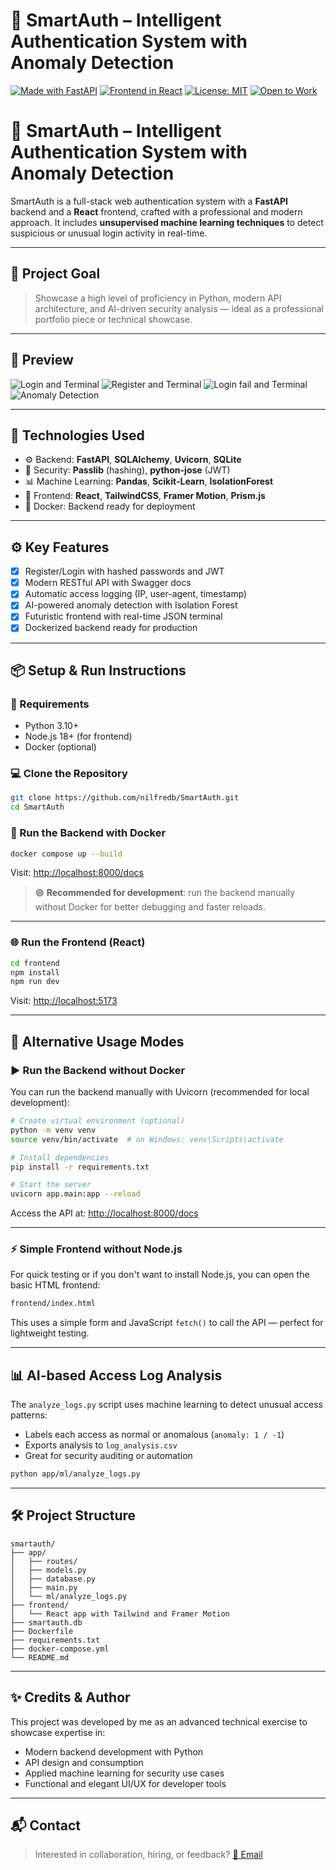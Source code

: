 
# 🚀 SmartAuth – Intelligent Authentication System with Anomaly Detection

[![Made with FastAPI](https://img.shields.io/badge/Made%20with-FastAPI-009688?style=for-the-badge&logo=fastapi&logoColor=white)](https://fastapi.tiangolo.com/)
[![Frontend in React](https://img.shields.io/badge/Frontend-React-61DAFB?style=for-the-badge&logo=react&logoColor=black)](https://reactjs.org/)
[![License: MIT](https://img.shields.io/badge/License-MIT-yellow.svg?style=for-the-badge)](https://opensource.org/licenses/MIT)
[![Open to Work](https://img.shields.io/badge/Open%20to-Work-brightgreen?style=for-the-badge&logo=linkedin&logoColor=white)](mailto:nbaez414@gmail.com)


# 🚀 SmartAuth – Intelligent Authentication System with Anomaly Detection

SmartAuth is a full-stack web authentication system with a **FastAPI** backend and a **React** frontend, crafted with a professional and modern approach. It includes **unsupervised machine learning techniques** to detect suspicious or unusual login activity in real-time.

---

## 🧠 Project Goal

> Showcase a high level of proficiency in Python, modern API architecture, and AI-driven security analysis — ideal as a professional portfolio piece or technical showcase.

---

## 📸 Preview



![Login and Terminal](./resources/2.png)
![Register and Terminal](./resources/1.png)
![Login fail and Terminal](./resources/3.png)
![Anomaly Detection](./resources/4.png)


---

## 📂 Technologies Used

- ⚙️ Backend: **FastAPI**, **SQLAlchemy**, **Uvicorn**, **SQLite**
- 🔐 Security: **Passlib** (hashing), **python-jose** (JWT)
- 📊 Machine Learning: **Pandas**, **Scikit-Learn**, **IsolationForest**
- 🎨 Frontend: **React**, **TailwindCSS**, **Framer Motion**, **Prism.js**
- 🐳 Docker: Backend ready for deployment

---

## ⚙️ Key Features

- [x] Register/Login with hashed passwords and JWT
- [x] Modern RESTful API with Swagger docs
- [x] Automatic access logging (IP, user-agent, timestamp)
- [x] AI-powered anomaly detection with Isolation Forest
- [x] Futuristic frontend with real-time JSON terminal
- [x] Dockerized backend ready for production

---

## 📦 Setup & Run Instructions

### 🔧 Requirements

- Python 3.10+
- Node.js 18+ (for frontend)
- Docker (optional)

### 💻 Clone the Repository

```bash
git clone https://github.com/nilfredb/SmartAuth.git
cd SmartAuth
```

### 🚀 Run the Backend with Docker

```bash
docker compose up --build
```

Visit: [http://localhost:8000/docs](http://localhost:8000/docs)

> 🟢 **Recommended for development**: run the backend manually without Docker for better debugging and faster reloads.

---

### 🌐 Run the Frontend (React)

```bash
cd frontend
npm install
npm run dev
```

Visit: [http://localhost:5173](http://localhost:5173)

---

## 🧪 Alternative Usage Modes

### ▶️ Run the Backend **without Docker**

You can run the backend manually with Uvicorn (recommended for local development):

```bash
# Create virtual environment (optional)
python -m venv venv
source venv/bin/activate  # on Windows: venv\Scripts\activate

# Install dependencies
pip install -r requirements.txt

# Start the server
uvicorn app.main:app --reload
```

Access the API at: [http://localhost:8000/docs](http://localhost:8000/docs)

---

### ⚡ Simple Frontend without Node.js

For quick testing or if you don't want to install Node.js, you can open the basic HTML frontend:

```bash
frontend/index.html
```

This uses a simple form and JavaScript `fetch()` to call the API — perfect for lightweight testing.

---

## 📊 AI-based Access Log Analysis

The `analyze_logs.py` script uses machine learning to detect unusual access patterns:

- Labels each access as normal or anomalous (`anomaly: 1 / -1`)
- Exports analysis to `log_analysis.csv`
- Great for security auditing or automation

```bash
python app/ml/analyze_logs.py
```

---

## 🛠 Project Structure

```
smartauth/
├── app/
│   ├── routes/
│   ├── models.py
│   ├── database.py
│   ├── main.py
│   └── ml/analyze_logs.py
├── frontend/
│   └── React app with Tailwind and Framer Motion
├── smartauth.db
├── Dockerfile
├── requirements.txt
├── docker-compose.yml
└── README.md
```

---

## ✨ Credits & Author

This project was developed by me as an advanced technical exercise to showcase expertise in:

- Modern backend development with Python
- API design and consumption
- Applied machine learning for security use cases
- Functional and elegant UI/UX for developer tools

---

## 📬 Contact

> Interested in collaboration, hiring, or feedback?
> [📧 Email](mailto:nbaez414@gmail.com)
